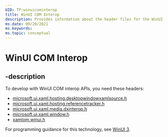 ```yaml
---
UID: TP:winuicominterop
title: WinUI COM Interop
description: Provides information about the header files for the WinUI COM interop APIs.
ms.date: 09/20/2021
ms.keywords: 
ms.topic: conceptual
---
```


# WinUI COM Interop

## -description

To develop with WinUI COM interop APIs, you need these headers:

* [microsoft.ui.xaml.hosting.desktopwindowxamlsource.h](../microsoft.ui.xaml.hosting.desktopwindowxamlsource/index.md)
* [microsoft.ui.xaml.hosting.referencetracker.h](../microsoft.ui.xaml.hosting.referencetracker/index.md)
* [microsoft.ui.xaml.media.dxinterop.h](../microsoft.ui.xaml.media.dxinterop/index.md)
* [microsoft.ui.xaml.window.h](../microsoft.ui.xaml.window/index.md)
* [xamlom.winui.h](../xamlom.winui/index.md)

For programming guidance for this technology, see [WinUI 3](/windows/apps/winui/winui3).
